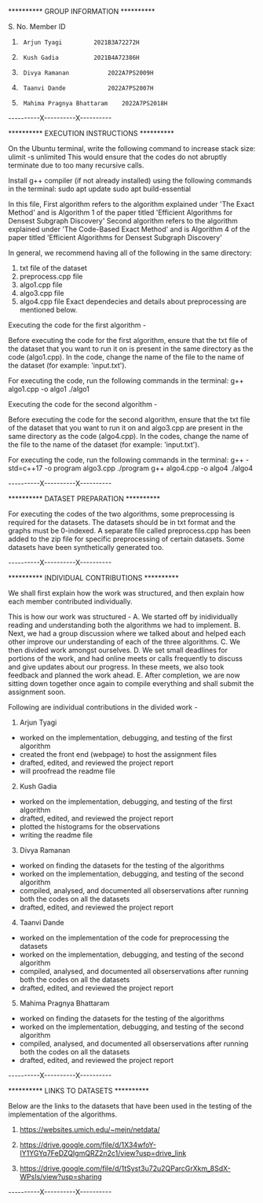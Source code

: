 ********** GROUP INFORMATION **********

S. No.		Member				ID
1.		Arjun Tyagi			2021B3A72272H
2.		Kush Gadia			2021B4A72386H
3.		Divya Ramanan			2022A7PS2009H
4. 		Taanvi Dande			2022A7PS2007H
5.		Mahima Pragnya Bhattaram	2022A7PS2018H

----------X----------X----------

********** EXECUTION INSTRUCTIONS **********

On the Ubuntu terminal, write the following command to increase stack size: 
ulimit -s unlimited
This would ensure that the codes do not abruptly terminate due to too many recursive calls.

Install g++ compiler (if not already installed) using the following commands in the terminal: 
sudo apt update
sudo apt build-essential

In this file, 
First algorithm refers to the algorithm explained under 'The Exact Method' and is Algorithm 1 of the paper titled 'Efficient Algorithms for Densest Subgraph Discovery'
Second algorithm refers to the algorithm explained under 'The Code-Based Exact Method' and is Algorithm 4 of the paper titled 'Efficient Algorithms for Densest Subgraph Discovery'

In general, we recommend having all of the following in the same directory: 
01. txt file of the dataset
02. preprocess.cpp file
03. algo1.cpp file
04. algo3.cpp file
05. algo4.cpp file
Exact dependecies and details about preprocessing are mentioned below. 


Executing the code for the first algorithm -

Before executing the code for the first algorithm, ensure that the txt file of the dataset that you want to run it on is present in the same directory as the code (algo1.cpp). In the code, change the name of the file to the name of the dataset (for example: 'input.txt'). 

For executing the code, run the following commands in the terminal:
g++ algo1.cpp -o algo1
./algo1


Executing the code for the second algorithm -

Before executing the code for the second algorithm, ensure that the txt file of the dataset that you want to run it on and algo3.cpp are present in the same directory as the code (algo4.cpp). In the codes, change the name of the file to the name of the dataset (for example: 'input.txt'). 

For executing the code, run the following commands in the terminal:
g++ -std=c++17 -o program algo3.cpp
./program
g++ algo4.cpp -o algo4
./algo4

----------X----------X----------

********** DATASET PREPARATION **********

For executing the codes of the two algorithms, some preprocessing is required for the datasets. The datasets should be in txt format and the graphs must be 0-indexed. A separate file called preprocess.cpp has been added to the zip file for specific preprocessing of certain datasets. Some datasets have been synthetically generated too. 

----------X----------X----------

********** INDIVIDUAL CONTRIBUTIONS **********

We shall first explain how the work was structured, and then explain how each member contributed individually. 

This is how our work was structured  - 
A. We started off by inidividually reading and understanding both the algorithms we had to implement. 
B. Next, we had a group discussion where we talked about and helped each other improve our understanding of each of the three algorithms. 
C. We then divided work amongst ourselves. 
D. We set small deadlines for portions of the work, and had online meets or calls frequently to discuss and give updates about our progress. In these meets, we also took feedback and planned the work ahead. 
E. After completion, we are now sitting down together once again to compile everything and shall submit the assignment soon.

Following are individual contributions in the divided work - 

1. Arjun Tyagi
- worked on the implementation, debugging, and testing of the first algorithm
- created the front end (webpage) to host the assignment files
- drafted, edited, and reviewed the project report
- will proofread the readme file

2. Kush Gadia
- worked on the implementation, debugging, and testing of the first algorithm
- drafted, edited, and reviewed the project report
- plotted the histograms for the observations
- writing the readme file

3. Divya Ramanan 
- worked on finding the datasets for the testing of the algorithms
- worked on the implementation, debugging, and testing of the second algorithm
- compiled, analysed, and documented all obserservations after running both the codes on all the datasets
- drafted, edited, and reviewed the project report

4. Taanvi Dande
- worked on the implementation of the code for preprocessing the datasets 
- worked on the implementation, debugging, and testing of the second algorithm
- compiled, analysed, and documented all obserservations after running both the codes on all the datasets
- drafted, edited, and reviewed the project report

5. Mahima Pragnya Bhattaram
- worked on finding the datasets for the testing of the algorithms
- worked on the implementation, debugging, and testing of the second algorithm
- compiled, analysed, and documented all obserservations after running both the codes on all the datasets
- drafted, edited, and reviewed the project report

----------X----------X----------

********** LINKS TO DATASETS **********

Below are the links to the datasets that have been used in the testing of the implementation of the algorithms.

1. https://websites.umich.edu/~mejn/netdata/


2. https://drive.google.com/file/d/1X34wfoY-IY1YGYq7FeDZQIgmQRZ2n2c1/view?usp=drive_link


3. https://drive.google.com/file/d/1tSyst3u72u2QParcGrXkm_8SdX-WPsIs/view?usp=sharing

----------X----------X----------

